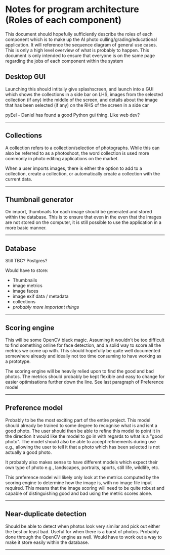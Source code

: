 # Notes for program architecture (Roles of each component)

This document should hopefully sufficiently describe the roles of each component which is to make up the AI photo culling/grading/educational application. It will reference the sequence diagram of general use cases. This is only a high level overview of what is probably to happen. This document is only intended to ensure that everyone is on the same page regarding the jobs of each component within the system

## Desktop GUI

Launching this should intitally give splashscreen, and launch into a GUI which shows the collections in a side bar on LHS, images from the selected collection (if any) inthe middle of the screen, and details about the image that has been selected (if any) on the RHS of the screen in a side car

pyEel - Daniel has found a good Python gui thing. Like web dev?

---

## Collections

A collection refers to a collection/selection of photographs. While this can also be referred to as a photoshoot, the word collection is used more commonly in photo editing applications on the market. 

When a user imports images, there is either the option to add to a collection, create a collection, or automatically create a collection with the current data.

---

## Thumbnail generator

On import, thumbnails for each image should be generated and stored within the database. This is to ensure that even in the even that the images are not stored on the computer, it is still possible to use the application in a more basic manner. 

---

## Database

Still TBC? Postgres?

Would have to store:
- Thumbnails
- image metrics
- image faces
- image exif data / metadata
- collections
- *probably more important things*

---

## Scoring engine

This will be some OpenCV black magic. Assuming it wouldn't be too difficult to find something online for face detection, and a solid way to score all the metrics we come up with. This should hopefully be quite well documented somewhere already and ideally not too time consuming to have working as a prototype.

The scoring engine will be heavily relied upon to find the good and bad photos. The metrics should probably be kept flexible and easy to change for easier optimisations further down the line. See last paragraph of Preference model

---

## Preference model

Probably to be the most exciting part of the entire project. This model should already be trained to some degree to recognise what is and isnt a good photo. The user should then be able to refine this model to point it in the direction it would like the model to go in with regards to what is a "good photo". The model should also be able to accept refinements during use e.g., allowing the user to tell it that a photo which has been selected is not actually a good photo. 

It probably also makes sense to have different models which expect their own type of photo e.g., landscapes, portraits, sports, still life, wildlife, etc.

This preference model will likely only look at the metrics computed by the scoring engine to determine how the image is, with no image file input required. This means that the image scoring will need to be quite robust and capable of distinguishing good and bad using the metric scores alone.  

---

## Near-duplicate detection
Should be able to detect when photos look very similar and pick out either the best or least bad. Useful for when there is a burst of photos. Probably done through the OpenCV engine as well. Would have to work out a way to make it store easily within the database. 

---